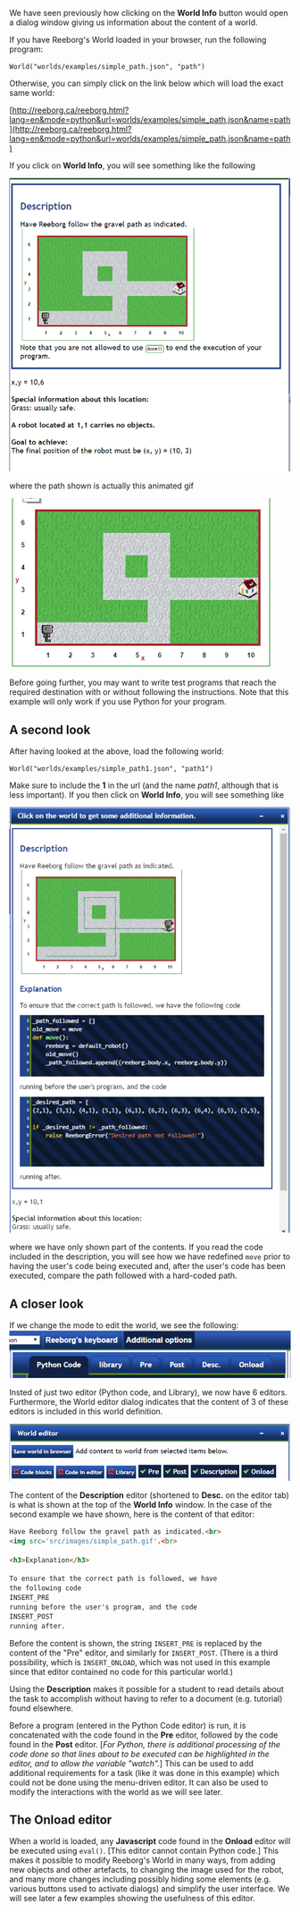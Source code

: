 We have seen previously how clicking on the **World Info** button would open a dialog window giving us information about the content of a world.

If you have Reeborg's World loaded in your browser, run the following program:
```
World("worlds/examples/simple_path.json", "path")
```

Otherwise, you can simply click on the link below which will load the exact same world:

[http://reeborg.ca/reeborg.html?lang=en&mode=python&url=worlds/examples/simple_path.json&name=path](http://reeborg.ca/reeborg.html?lang=en&mode=python&url=worlds/examples/simple_path.json&name=path)

If you click on **World Info**, you will see something like the following

![simple_path1][simple_path1]

[simple_path1]: ../../src/images/simple_path1.png

where the path shown is actually this animated gif

![simple_path][simple_path]

[simple_path]: ../../src/images/simple_path.gif

Before going further, you may want to write test programs that reach the required destination with or without following the instructions. Note that this example will only work if you use Python for your program.

## A second look

After having looked at the above, load the following world:

```
World("worlds/examples/simple_path1.json", "path1")
```

Make sure to include the **1** in the url (and the name _path1_, although that is less important).  If you then click on **World Info**, you will see something like

![simple_path2][simple_path2]

[simple_path2]: ../../src/images/simple_path2.png

where we have only shown part of the contents. If you read the code included in the description, you will see how we have redefined `move` prior to having the user's code being executed and, after the user's code has been executed, compare the path followed with a hard-coded path.

## A closer look

If we change the mode to edit the world, we see the following:
![editors][editors]

[editors]: ../../src/images/editors.png

Insted of just two editor (Python code, and Library), we now have 6 editors.
Furthermore, the World editor dialog indicates that the content of 3 of these editors is included in this world definition.

![editors2][editors2]

[editors2]: ../../src/images/editors2.png

The content of the **Description** editor (shortened to **Desc.** on the editor tab) is what is shown at the top of the **World Info** window. In the case of the second example we have shown, here is the content of that editor:

```html
Have Reeborg follow the gravel path as indicated.<br>
<img src='src/images/simple_path.gif'.<br>

<h3>Explanation</h3>

To ensure that the correct path is followed, we have
the following code
INSERT_PRE
running before the user's program, and the code
INSERT_POST
running after.
```

Before the content is shown, the string `INSERT_PRE` is replaced by the content of the "Pre" editor, and similarly for `INSERT_POST`. (There is a third possibility, which is `INSERT_ONLOAD`, which was not used in this example since that editor contained no code for this particular world.)

Using the **Description** makes it possible for a student to read details about the task to accomplish without having to refer to a document (e.g. tutorial) found elsewhere.

Before a program (entered in the Python Code editor) is run, it is concatenated with the code found in the **Pre** editor, followed by the code found in the **Post** editor.  [_For Python, there is additional processing of the code done so that lines about to be executed can be highlighted in the editor, and to allow the variable "watch"._]  This can be used to add additional requirements for a task (like it was done in this example) which could not be done using the menu-driven editor. It can also be used to modify the interactions with the world as we will see later.

## The Onload editor

When a world is loaded, any **Javascript** code found in the **Onload** editor will be executed using `eval()`.
[This editor cannot contain Python code.]
This makes it possible to modify Reeborg's World in many ways, from adding new objects and other artefacts, to changing the image used for the robot, and many more changes including possibly hiding some elements (e.g. various buttons used to activate dialogs) and simplify the user interface.
We will see later a few examples showing the usefulness of this editor.
